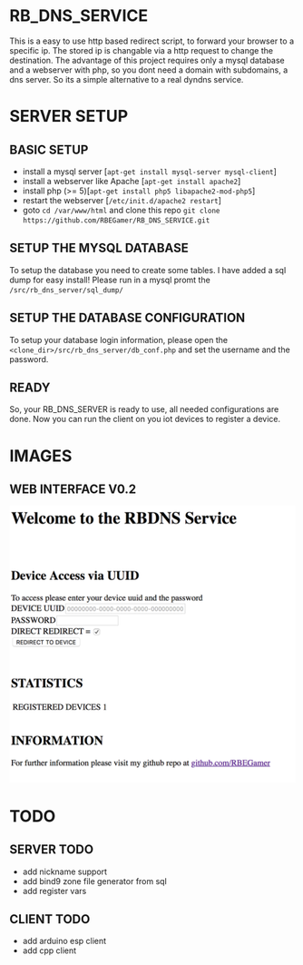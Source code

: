 # RB_DNS_SERVICE
This is a easy to use http based redirect script, to forward your browser to a specific ip.
The stored ip is changable via a http request to change the destination.
The advantage of this project requires only a mysql database and a webserver with php, so you dont need a domain with subdomains, a dns server. 
So its a simple alternative to a real dyndns service.

# SERVER SETUP

## BASIC SETUP
* install a mysql server [`apt-get install mysql-server mysql-client`] 
* install a webserver like Apache [`apt-get install apache2`]
* install php (>= 5)[`apt-get install php5 libapache2-mod-php5`]
* restart the webserver [`/etc/init.d/apache2 restart`]
* goto `cd /var/www/html` and clone this repo `git clone https://github.com/RBEGamer/RB_DNS_SERVICE.git`

## SETUP THE MYSQL DATABASE
To setup the database you need to create some tables.
I have added a sql dump for easy install!
Please run in a mysql promt the `/src/rb_dns_server/sql_dump/`

## SETUP THE DATABASE CONFIGURATION
To setup your database login information, please open the `<clone_dir>/src/rb_dns_server/db_conf.php` and set the username and the password.

## READY
So, your RB_DNS_SERVER is ready to use, all needed configurations are done.
Now you can run the client on you iot devices to register a device.


# IMAGES
## WEB INTERFACE V0.2
![Gopher image](/documentation/images/webui_v2.png)


# TODO

## SERVER TODO
* add nickname support
* add bind9 zone file generator from sql
* add register vars

## CLIENT TODO

* add arduino esp client
* add cpp client

